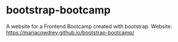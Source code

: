 # bootstrap-bootcamp
A website for a Frontend Bootcamp created with bootstrap.
Website: https://mariacowdrey.github.io/bootstrap-bootcamp/

